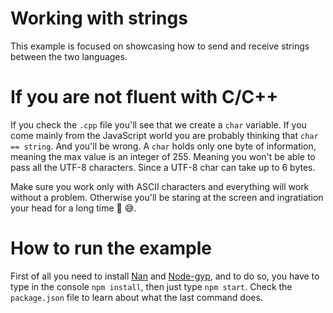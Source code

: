 # Working with strings

This example is focused on showcasing how to send and receive strings between the two languages.

# If you are not fluent with C/C++

If you check the `.cpp` file you'll see that we create a `char` variable. If you come mainly from the JavaScript world you are probably thinking that `char == string`. And you'll be wrong. A `char` holds only one byte of information, meaning the max value is an integer of 255. Meaning you won't be able to pass all the UTF-8 characters. Since a UTF-8 char can take up to 6 bytes.

Make sure you work only with ASCII characters and everything will work without a problem. Otherwise you'll be staring at the screen and ingratiation your head for a long time 🤔 😅.

# How to run the example

First of all you need to install [Nan](https://github.com/nodejs/nan) and [Node-gyp](https://github.com/nodejs/node-gyp), and to do so, you have to type in the console `npm install`, then just type `npm start`. Check the `package.json` file to learn about what the last command does.